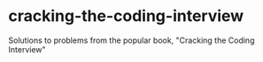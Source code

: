 # cracking-the-coding-interview
Solutions to problems from the popular book, "Cracking the Coding Interview"
